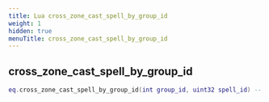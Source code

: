 ```yaml
---
title: Lua cross_zone_cast_spell_by_group_id
weight: 1
hidden: true
menuTitle: cross_zone_cast_spell_by_group_id
---
```

## cross_zone_cast_spell_by_group_id
```lua
eq.cross_zone_cast_spell_by_group_id(int group_id, uint32 spell_id) -- void
```